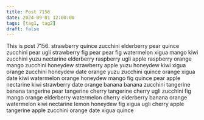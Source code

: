 ```yaml
---
title: Post 7156
date: 2024-09-01 12:00:00
tags: [tag1, tag2]
draft: false
---
```

This is post 7156.
strawberry
quince
zucchini
elderberry
pear
quince
zucchini
pear
ugli
strawberry
fig
pear
pear
fig
watermelon
xigua
mango
kiwi
zucchini
yuzu
nectarine
elderberry
raspberry
ugli
apple
raspberry
orange
mango
zucchini
honeydew
strawberry
apple
yuzu
honeydew
kiwi
xigua
orange
zucchini
honeydew
date
orange
yuzu
zucchini
quince
orange
xigua
date
kiwi
watermelon
orange
honeydew
mango
fig
quince
pear
apple
nectarine
kiwi
strawberry
date
orange
banana
banana
zucchini
tangerine
banana
tangerine
pear
tangerine
cherry
tangerine
cherry
ugli
zucchini
fig
mango
orange
elderberry
watermelon
cherry
elderberry
banana
orange
watermelon
kiwi
nectarine
lemon
honeydew
fig
xigua
ugli
cherry
apple
tangerine
apple
zucchini
orange
date
xigua
quince
